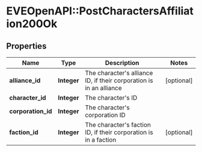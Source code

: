 # EVEOpenAPI::PostCharactersAffiliation200Ok

## Properties
Name | Type | Description | Notes
------------ | ------------- | ------------- | -------------
**alliance_id** | **Integer** | The character&#39;s alliance ID, if their corporation is in an alliance | [optional] 
**character_id** | **Integer** | The character&#39;s ID | 
**corporation_id** | **Integer** | The character&#39;s corporation ID | 
**faction_id** | **Integer** | The character&#39;s faction ID, if their corporation is in a faction | [optional] 



